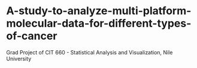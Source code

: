 # A-study-to-analyze-multi-platform-molecular-data-for-different-types-of-cancer
Grad Project of CIT 660 - Statistical Analysis and Visualization, Nile University
